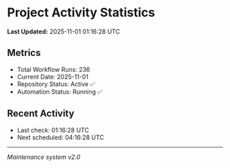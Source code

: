 # Project Activity Statistics

**Last Updated:** 2025-11-01 01:16:28 UTC

## Metrics
- Total Workflow Runs: 236
- Current Date: 2025-11-01
- Repository Status: Active ✅
- Automation Status: Running ✅

## Recent Activity
- Last check: 01:16:28 UTC
- Next scheduled: 04:16:28 UTC

---
*Maintenance system v2.0*
